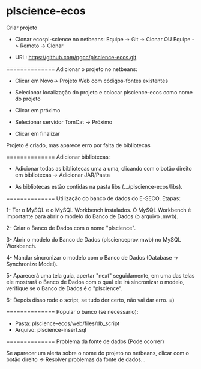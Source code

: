 plscience-ecos
==============
Criar projeto

  * Clonar ecospl-science no netbeans: Equipe -> Git -> Clonar OU Equipe -> Remoto -> Clonar

  * URL:  https://github.com/pgcc/plscience-ecos.git

==============
Adicionar o projeto no netbeans:

  * Clicar em Novo-> Projeto Web com códigos-fontes existentes

  * Selecionar localização do projeto e colocar plscience-ecos como nome do projeto

  * Clicar em próximo

  * Selecionar servidor TomCat -> Próximo

  * Clicar em finalizar

Projeto é criado, mas aparece erro por falta de bibliotecas

==============
Adicionar bibliotecas:

  * Adicionar todas as bibliotecas uma a uma, clicando com o botão direito em bibliotecas -> Adicionar JAR/Pasta

  * As bibliotecas estão contidas na pasta libs (.../plscience-ecos/libs).

==============
Utilização do banco de dados do E-SECO. Etapas:

 1- Ter o MySQL e o MySQL Workbench instalados. O MySQL Workbench é importante para abrir o modelo do Banco de Dados (o arquivo .mwb).

 2- Criar o Banco de Dados com o nome "plscience".

 3- Abrir o modelo do Banco de Dados (plscienceprov.mwb) no MySQL Workbench.

 4- Mandar sincronizar o modelo com o Banco de Dados (Database -> Synchronize Model).
 
 5- Aparecerá uma tela guia, apertar "next" seguidamente, em uma das telas ele mostrará o Banco de Dados com o qual ele irá sincronizar o modelo, verifique se o Banco de Dados é o "plscience".

 6- Depois disso rode o script, se tudo der certo, não vai dar erro. =)

==============
Popular o banco (se necessário):

* Pasta: plscience-ecos/web/files/db_script
* Arquivo: plscience-insert.sql

==============
Problema da fonte de dados (Pode ocorrer)

Se aparecer um alerta sobre o nome do projeto no netbeans, clicar com o botão direito -> Resolver problemas da fonte de dados...
